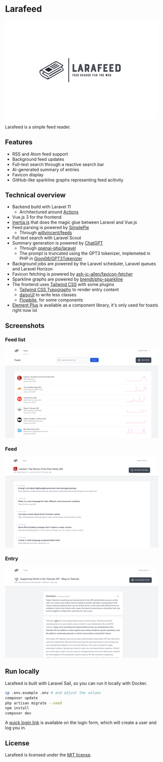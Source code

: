 # Larafeed

<!-- badges -->

![](.github/readme/logo.png)

Larafeed is a simple feed reader.

## Features

- RSS and Atom feed support
- Background feed updates
- Full-text search through a reactive search bar
- AI-generated summary of entries
- Favicon display
- GitHub-like sparkline graphs representing feed acitivity

## Technical overview

- Backend build with Laravel 11
  - Architectured around [Actions](https://laravelactions.com/)
- Vue.js 3 for the frontend
- [Inertia.js](https://inertiajs.com/) that does the magic glue between Laravel and Vue.js
- Feed parsing is powered by [SimplePie](https://github.com/simplepie/simplepie)
  - Through [willvincent/feeds](https://github.com/willvincent/feeds)
- Full text search with Laravel Scout
- Summary generation is powered by [ChatGPT](https://openai.com/blog/chatgpt/)
  - Through [openai-php/laravel](https://github.com/openai-php/laravel)
  - The prompt is truncated using the GPT3 tokenizer, implemeted in PHP in [Gioni06/GPT3Tokenizer](https://github.com/Gioni06/GPT3Tokenizer)
- Background jobs are powered by the Laravel scheduler, Laravel queues and Laravel Horizon
- Favicon fetching is powered by [ash-jc-allen/favicon-fetcher](https://github.com/ash-jc-allen/favicon-fetcher)
- Sparkline graphs are powered by [brendt/php-sparkline](https://github.com/brendt/php-sparkline)
- The frontend uses [Tailwind CSS](https://tailwindcss.com/) with some plugins
  - [Tailwind CSS Typography](https://tailwindcss.com/docs/typography-plugin) to render entry content
  - [daisyUI](https://daisyui.com/) to write less classes
  - [Flowbite](https://flowbite.com/), for some components
- [Element Plus](https://element-plus.org/en-US/) is available as a component library, it's only used for toasts right now lol

## Screenshots

### Feed list

![](.github/readme/feeds.png)

### Feed

![](.github/readme/feed.png)

### Entry

![](.github/readme/entry.png)

## Run locally

Larafeed is built with Laravel Sail, so you can run it locally with Docker.

```bash
cp .env.example .env # and adjust the values
composer update
php artisan migrate --seed
npm install
composer dev
```

A [quick login link](https://github.com/spatie/laravel-login-link) is available on the login form, which will create a user and log you in.

## License

Larafeed is licensed under the [MIT license](LICENSE).

